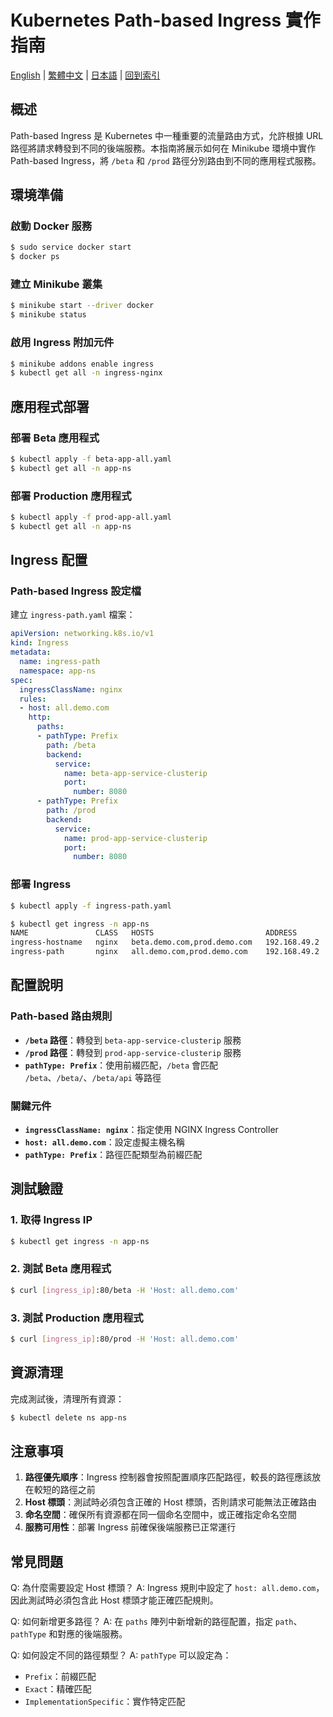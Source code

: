 # Kubernetes Path-based Ingress 實作指南

[English](../en/30_k8s_path_based.md) | [繁體中文](../zh-tw/30_k8s_path_based.md) | [日本語](../ja/30_k8s_path_based.md) | [回到索引](../README.md)

## 概述

Path-based Ingress 是 Kubernetes 中一種重要的流量路由方式，允許根據 URL 路徑將請求轉發到不同的後端服務。本指南將展示如何在 Minikube 環境中實作 Path-based Ingress，將 `/beta` 和 `/prod` 路徑分別路由到不同的應用程式服務。

## 環境準備

### 啟動 Docker 服務

```bash
$ sudo service docker start
$ docker ps
```

### 建立 Minikube 叢集

```bash
$ minikube start --driver docker
$ minikube status
```

### 啟用 Ingress 附加元件

```bash
$ minikube addons enable ingress
$ kubectl get all -n ingress-nginx
```

## 應用程式部署

### 部署 Beta 應用程式

```bash
$ kubectl apply -f beta-app-all.yaml
$ kubectl get all -n app-ns
```

### 部署 Production 應用程式

```bash
$ kubectl apply -f prod-app-all.yaml
$ kubectl get all -n app-ns
```

## Ingress 配置

### Path-based Ingress 設定檔

建立 `ingress-path.yaml` 檔案：

```yaml
apiVersion: networking.k8s.io/v1
kind: Ingress
metadata:
  name: ingress-path
  namespace: app-ns
spec:
  ingressClassName: nginx
  rules:
  - host: all.demo.com
    http:
      paths:
      - pathType: Prefix
        path: /beta
        backend:
          service:
            name: beta-app-service-clusterip
            port:
              number: 8080
      - pathType: Prefix
        path: /prod
        backend:
          service:
            name: prod-app-service-clusterip
            port:
              number: 8080
```

### 部署 Ingress

```bash
$ kubectl apply -f ingress-path.yaml

$ kubectl get ingress -n app-ns
NAME               CLASS   HOSTS                         ADDRESS        PORTS   AGE
ingress-hostname   nginx   beta.demo.com,prod.demo.com   192.168.49.2   80      26m
ingress-path       nginx   all.demo.com,prod.demo.com    192.168.49.2   80      63s
```

## 配置說明

### Path-based 路由規則

- **`/beta` 路徑**：轉發到 `beta-app-service-clusterip` 服務
- **`/prod` 路徑**：轉發到 `prod-app-service-clusterip` 服務
- **`pathType: Prefix`**：使用前綴匹配，`/beta` 會匹配 `/beta`、`/beta/`、`/beta/api` 等路徑

### 關鍵元件

- **`ingressClassName: nginx`**：指定使用 NGINX Ingress Controller
- **`host: all.demo.com`**：設定虛擬主機名稱
- **`pathType: Prefix`**：路徑匹配類型為前綴匹配

## 測試驗證

### 1. 取得 Ingress IP

```bash
$ kubectl get ingress -n app-ns
```

### 2. 測試 Beta 應用程式

```bash
$ curl [ingress_ip]:80/beta -H 'Host: all.demo.com'
```

### 3. 測試 Production 應用程式

```bash
$ curl [ingress_ip]:80/prod -H 'Host: all.demo.com'
```

## 資源清理

完成測試後，清理所有資源：

```bash
$ kubectl delete ns app-ns
```

## 注意事項

1. **路徑優先順序**：Ingress 控制器會按照配置順序匹配路徑，較長的路徑應該放在較短的路徑之前
2. **Host 標頭**：測試時必須包含正確的 Host 標頭，否則請求可能無法正確路由
3. **命名空間**：確保所有資源都在同一個命名空間中，或正確指定命名空間
4. **服務可用性**：部署 Ingress 前確保後端服務已正常運行

## 常見問題

Q: 為什麼需要設定 Host 標頭？
A: Ingress 規則中設定了 `host: all.demo.com`，因此測試時必須包含此 Host 標頭才能正確匹配規則。

Q: 如何新增更多路徑？
A: 在 `paths` 陣列中新增新的路徑配置，指定 `path`、`pathType` 和對應的後端服務。

Q: 如何設定不同的路徑類型？
A: `pathType` 可以設定為：
- `Prefix`：前綴匹配
- `Exact`：精確匹配
- `ImplementationSpecific`：實作特定匹配
